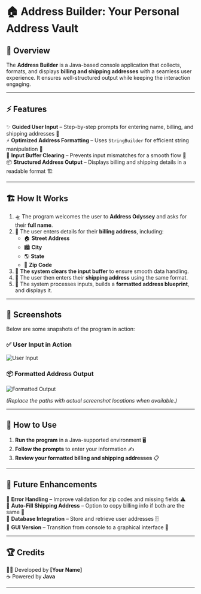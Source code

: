 # 🏠 Address Builder: Your Personal Address Vault  

## 📌 Overview  
The **Address Builder** is a Java-based console application that collects, formats, and displays **billing and shipping addresses** with a seamless user experience. It ensures well-structured output while keeping the interaction engaging.  

---

## ⚡ Features  
✨ **Guided User Input** – Step-by-step prompts for entering name, billing, and shipping addresses 📝  
⚡ **Optimized Address Formatting** – Uses `StringBuilder` for efficient string manipulation 🔧  
🛑 **Input Buffer Clearing** – Prevents input mismatches for a smooth flow 🚀  
📦 **Structured Address Output** – Displays billing and shipping details in a readable format 🏗️  

---

## 🏗️ How It Works  
1. 🛸 The program welcomes the user to **Address Odyssey** and asks for their **full name**.  
2. 🏡 The user enters details for their **billing address**, including:  
   - 🏠 **Street Address**  
   - 🏙️ **City**  
   - 🌎 **State**  
   - 🔢 **Zip Code**  
3. 🧹 **The system clears the input buffer** to ensure smooth data handling.  
4. 🚚 The user then enters their **shipping address** using the same format.  
5. 🎨 The system processes inputs, builds a **formatted address blueprint**, and displays it.  

---

## 📸 Screenshots  
Below are some snapshots of the program in action:  

### ✅ User Input in Action  
![User Input](path/to/user_input_screenshot.png)  

### 📦 Formatted Address Output  
![Formatted Output](path/to/formatted_output_screenshot.png)  

*(Replace the paths with actual screenshot locations when available.)*  

---

## 🚀 How to Use  
1. **Run the program** in a Java-supported environment 🖥️  
2. **Follow the prompts** to enter your information ✍️  
3. **Review your formatted billing and shipping addresses** 📋  

---

## 🎯 Future Enhancements  
🔹 **Error Handling** – Improve validation for zip codes and missing fields ⚠️  
🔹 **Auto-Fill Shipping Address** – Option to copy billing info if both are the same 🔄  
🔹 **Database Integration** – Store and retrieve user addresses 🗄️  
🔹 **GUI Version** – Transition from console to a graphical interface 🎨  

---

## 🏆 Credits  
👨‍💻 Developed by **[Your Name]**  
☕ Powered by **Java**  

---
